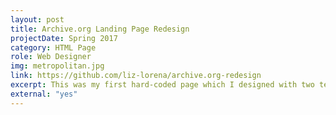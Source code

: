 ```yaml
---
layout: post
title: Archive.org Landing Page Redesign
projectDate: Spring 2017
category: HTML Page
role: Web Designer
img: metropolitan.jpg
link: https://github.com/liz-lorena/archive.org-redesign
excerpt: This was my first hard-coded page which I designed with two team mates for a final group project to redesign and code different pages of the Met Museum's portal on Archive.org.
external: "yes"
---
```

